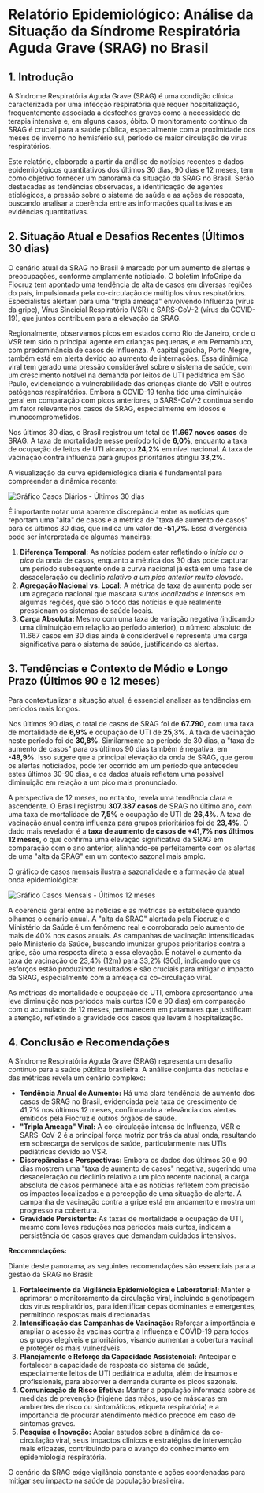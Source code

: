 # Relatório Epidemiológico: Análise da Situação da Síndrome Respiratória Aguda Grave (SRAG) no Brasil

## 1. Introdução

A Síndrome Respiratória Aguda Grave (SRAG) é uma condição clínica caracterizada por uma infecção respiratória que requer hospitalização, frequentemente associada a desfechos graves como a necessidade de terapia intensiva e, em alguns casos, óbito. O monitoramento contínuo da SRAG é crucial para a saúde pública, especialmente com a proximidade dos meses de inverno no hemisfério sul, período de maior circulação de vírus respiratórios.

Este relatório, elaborado a partir da análise de notícias recentes e dados epidemiológicos quantitativos dos últimos 30 dias, 90 dias e 12 meses, tem como objetivo fornecer um panorama da situação da SRAG no Brasil. Serão destacadas as tendências observadas, a identificação de agentes etiológicos, a pressão sobre o sistema de saúde e as ações de resposta, buscando analisar a coerência entre as informações qualitativas e as evidências quantitativas.

## 2. Situação Atual e Desafios Recentes (Últimos 30 dias)

O cenário atual da SRAG no Brasil é marcado por um aumento de alertas e preocupações, conforme amplamente noticiado. O boletim InfoGripe da Fiocruz tem apontado uma tendência de alta de casos em diversas regiões do país, impulsionada pela co-circulação de múltiplos vírus respiratórios. Especialistas alertam para uma "tripla ameaça" envolvendo Influenza (vírus da gripe), Vírus Sincicial Respiratório (VSR) e SARS-CoV-2 (vírus da COVID-19), que juntos contribuem para a elevação da SRAG.

Regionalmente, observamos picos em estados como Rio de Janeiro, onde o VSR tem sido o principal agente em crianças pequenas, e em Pernambuco, com predominância de casos de Influenza. A capital gaúcha, Porto Alegre, também está em alerta devido ao aumento de internações. Essa dinâmica viral tem gerado uma pressão considerável sobre o sistema de saúde, com um crescimento notável na demanda por leitos de UTI pediátrica em São Paulo, evidenciando a vulnerabilidade das crianças diante do VSR e outros patógenos respiratórios. Embora a COVID-19 tenha tido uma diminuição geral em comparação com picos anteriores, o SARS-CoV-2 continua sendo um fator relevante nos casos de SRAG, especialmente em idosos e imunocomprometidos.

Nos últimos 30 dias, o Brasil registrou um total de **11.667 novos casos** de SRAG. A taxa de mortalidade nesse período foi de **6,0%**, enquanto a taxa de ocupação de leitos de UTI alcançou **24,2%** em nível nacional. A taxa de vacinação contra influenza para grupos prioritários atingiu **33,2%**.

A visualização da curva epidemiológica diária é fundamental para compreender a dinâmica recente:

![Gráfico Casos Diários - Últimos 30 dias](path/to/graph_daily.png)

É importante notar uma aparente discrepância entre as notícias que reportam uma "alta" de casos e a métrica de "taxa de aumento de casos" para os últimos 30 dias, que indica um valor de **-51,7%**. Essa divergência pode ser interpretada de algumas maneiras:
1.  **Diferença Temporal:** As notícias podem estar refletindo o *início ou o pico* da onda de casos, enquanto a métrica dos 30 dias pode capturar um período subsequente onde a curva nacional já está em uma fase de desaceleração ou declínio *relativo a um pico anterior muito elevado*.
2.  **Agregação Nacional vs. Local:** A métrica de taxa de aumento pode ser um agregado nacional que mascara *surtos localizados e intensos* em algumas regiões, que são o foco das notícias e que realmente pressionam os sistemas de saúde locais.
3.  **Carga Absoluta:** Mesmo com uma taxa de variação negativa (indicando uma diminuição em relação ao período anterior), o número absoluto de 11.667 casos em 30 dias ainda é considerável e representa uma carga significativa para o sistema de saúde, justificando os alertas.

## 3. Tendências e Contexto de Médio e Longo Prazo (Últimos 90 e 12 meses)

Para contextualizar a situação atual, é essencial analisar as tendências em períodos mais longos.

Nos últimos 90 dias, o total de casos de SRAG foi de **67.790**, com uma taxa de mortalidade de **6,9%** e ocupação de UTI de **25,3%**. A taxa de vacinação neste período foi de **30,8%**. Similarmente ao período de 30 dias, a "taxa de aumento de casos" para os últimos 90 dias também é negativa, em **-49,9%**. Isso sugere que a principal elevação da onda de SRAG, que gerou os alertas noticiados, pode ter ocorrido em um período que antecedeu estes últimos 30-90 dias, e os dados atuais refletem uma possível diminuição em relação a um pico mais pronunciado.

A perspectiva de 12 meses, no entanto, revela uma tendência clara e ascendente. O Brasil registrou **307.387 casos** de SRAG no último ano, com uma taxa de mortalidade de **7,5%** e ocupação de UTI de **26,4%**. A taxa de vacinação anual contra influenza para grupos prioritários foi de **23,4%**. O dado mais revelador é a **taxa de aumento de casos de +41,7% nos últimos 12 meses**, o que confirma uma elevação significativa da SRAG em comparação com o ano anterior, alinhando-se perfeitamente com os alertas de uma "alta da SRAG" em um contexto sazonal mais amplo.

O gráfico de casos mensais ilustra a sazonalidade e a formação da atual onda epidemiológica:

![Gráfico Casos Mensais - Últimos 12 meses](path/to/graph_monthly.png)

A coerência geral entre as notícias e as métricas se estabelece quando olhamos o cenário anual. A "alta da SRAG" alertada pela Fiocruz e o Ministério da Saúde é um fenômeno real e corroborado pelo aumento de mais de 40% nos casos anuais. As campanhas de vacinação intensificadas pelo Ministério da Saúde, buscando imunizar grupos prioritários contra a gripe, são uma resposta direta a essa elevação. É notável o aumento da taxa de vacinação de 23,4% (12m) para 33,2% (30d), indicando que os esforços estão produzindo resultados e são cruciais para mitigar o impacto da SRAG, especialmente com a ameaça da co-circulação viral.

As métricas de mortalidade e ocupação de UTI, embora apresentando uma leve diminuição nos períodos mais curtos (30 e 90 dias) em comparação com o acumulado de 12 meses, permanecem em patamares que justificam a atenção, refletindo a gravidade dos casos que levam à hospitalização.

## 4. Conclusão e Recomendações

A Síndrome Respiratória Aguda Grave (SRAG) representa um desafio contínuo para a saúde pública brasileira. A análise conjunta das notícias e das métricas revela um cenário complexo:

*   **Tendência Anual de Aumento:** Há uma clara tendência de aumento dos casos de SRAG no Brasil, evidenciada pela taxa de crescimento de 41,7% nos últimos 12 meses, confirmando a relevância dos alertas emitidos pela Fiocruz e outros órgãos de saúde.
*   **"Tripla Ameaça" Viral:** A co-circulação intensa de Influenza, VSR e SARS-CoV-2 é a principal força motriz por trás da atual onda, resultando em sobrecarga de serviços de saúde, particularmente nas UTIs pediátricas devido ao VSR.
*   **Discrepâncias e Perspectivas:** Embora os dados dos últimos 30 e 90 dias mostrem uma "taxa de aumento de casos" negativa, sugerindo uma desaceleração ou declínio relativo a um pico recente nacional, a carga absoluta de casos permanece alta e as notícias refletem com precisão os impactos localizados e a percepção de uma situação de alerta. A campanha de vacinação contra a gripe está em andamento e mostra um progresso na cobertura.
*   **Gravidade Persistente:** As taxas de mortalidade e ocupação de UTI, mesmo com leves reduções nos períodos mais curtos, indicam a persistência de casos graves que demandam cuidados intensivos.

**Recomendações:**

Diante deste panorama, as seguintes recomendações são essenciais para a gestão da SRAG no Brasil:

1.  **Fortalecimento da Vigilância Epidemiológica e Laboratorial:** Manter e aprimorar o monitoramento da circulação viral, incluindo a genotipagem dos vírus respiratórios, para identificar cepas dominantes e emergentes, permitindo respostas mais direcionadas.
2.  **Intensificação das Campanhas de Vacinação:** Reforçar a importância e ampliar o acesso às vacinas contra a Influenza e COVID-19 para todos os grupos elegíveis e prioritários, visando aumentar a cobertura vacinal e proteger os mais vulneráveis.
3.  **Planejamento e Reforço da Capacidade Assistencial:** Antecipar e fortalecer a capacidade de resposta do sistema de saúde, especialmente leitos de UTI pediátrica e adulta, além de insumos e profissionais, para absorver a demanda durante os picos sazonais.
4.  **Comunicação de Risco Efetiva:** Manter a população informada sobre as medidas de prevenção (higiene das mãos, uso de máscaras em ambientes de risco ou sintomáticos, etiqueta respiratória) e a importância de procurar atendimento médico precoce em caso de sintomas graves.
5.  **Pesquisa e Inovação:** Apoiar estudos sobre a dinâmica da co-circulação viral, seus impactos clínicos e estratégias de intervenção mais eficazes, contribuindo para o avanço do conhecimento em epidemiologia respiratória.

O cenário da SRAG exige vigilância constante e ações coordenadas para mitigar seu impacto na saúde da população brasileira.
